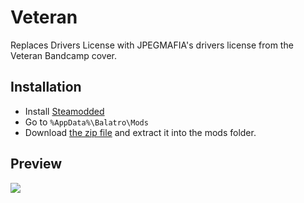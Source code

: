 # Veteran

Replaces Drivers License with JPEGMAFIA's drivers license from the Veteran Bandcamp cover.

## Installation
- Install [Steamodded](https://github.com/Steamopollys/Steamodded?tab=readme-ov-file#installation)
- Go to `%AppData%\Balatro\Mods`
- Download [the zip file](https://github.com/Overimagine1/Balatro-Veteran/archive/refs/heads/main.zip) and extract it into the mods folder.

## Preview
![](https://i.imgur.com/P6fIS4w.png)
